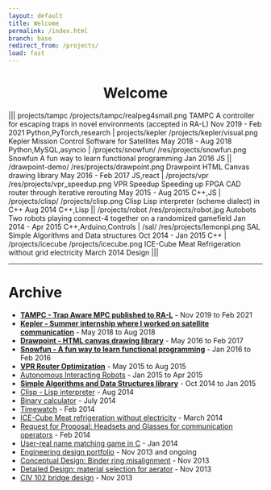 ```yaml
---
layout: default
title: Welcome
permalink: /index.html
branch: base
redirect_from: /projects/
load: fast
---
```


<h1 style="text-align:center;">Welcome</h1>

|||
projects/tampc
/projects/tampc/realpeg4small.png
TAMPC
A controller for escaping traps in novel environments (accepted in RA-L)
Nov 2019 - Feb 2021
Python,PyTorch,research
|
projects/kepler
/projects/kepler/visual.png
Kepler
Mission Control Software for Satellites
May 2018 - Aug 2018
Python,MySQL,asyncio
|
/projects/snowfun/
/res/projects/snowfun.png
Snowfun
A fun way to learn functional programming
Jan 2016
JS
||
/drawpoint-demo/
/res/projects/drawpoint.png
Drawpoint
HTML Canvas drawing library
May 2016 - Feb 2017
JS,react
|
/projects/vpr
/res/projects/vpr_speedup.png
VPR Speedup
Speeding up FPGA CAD router through iterative rerouting
May 2015 - Aug 2015
C++,JS
|
/projects/clisp/
/projects/clisp.png
Clisp
Lisp interpreter (scheme dialect) in C++
Aug 2014
C++,Lisp
||
/projects/robot
/res/projects/robot.jpg
Autobots
Two robots playing connect-4 together on a randomized gamefield
Jan 2014 - Apr 2015
C++,Arduino,Controls
|
/sal/
/res/projects/lemonpi.png
SAL
Simple Algorithms and Data structures
Oct 2014 - Jan 2015
C++
|
/projects/icecube
/projects/icecube.png
ICE-Cube
Meat Refrigeration without grid electricity
March 2014
Design
|||


---

<div class="block" markdown='1'>

# Archive

- [**TAMPC - Trap Aware MPC published to RA-L**](projects/tampc) - Nov 2019 to Feb 2021
- [**Kepler - Summer internship where I worked on satellite communication**](projects/kepler) - May 2018 to Aug 2018
- [**Drawpoint - HTML canvas drawing library**](/drawpoint-demo) - May 2016 to Feb 2017
- [**Snowfun - A fun way to learn functional programming**](projects/snowfun) - Jan 2016 to Feb 2016
- [**VPR Router Optimization**](projects/vpr) - May 2015 to Aug 2015
- [Autonomous Interacting Robots](projects/robot) - Jan 2015 to Apr 2015
- [**Simple Algorithms and Data Structures library**](/sal) - Oct 2014 to Jan 2015
- [Clisp - Lisp interpreter](projects/clisp) - Aug 2014
- [Binary calculator](projects/bincalc) - July 2014
- [Timewatch](projects/timewatch) - Feb 2014 
- [ICE-Cube Meat refrigeration without electricity](projects/icecube) - March 2014
- [Request for Proposal: Headsets and Glasses for communication operators](projects/headset) - Feb 2014
- [User-real name matching game in C](projects/namegame) - Jan 2014
- [Engineering design portfolio](projects/portfolio) - Nov 2013 and ongoing
- [Conceptual Design: Binder ring misalignment](projects/binder) - Nov 2013
- [Detailed Design: material selection for aerator](projects/aerator.html) - Nov 2013
- [CIV 102 bridge design](projects/bridgedesign) - Nov 2013

</div>
